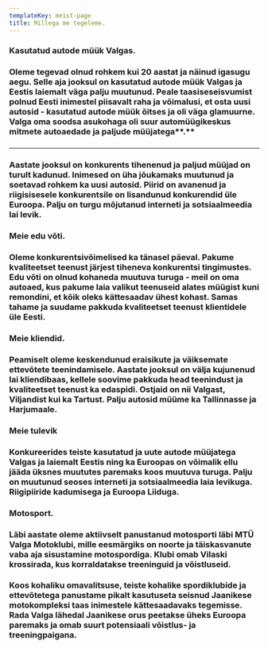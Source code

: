```yaml
---
templateKey: meist-page
title: Millega me tegeleme.
---
```

### Kasutatud autode müük Valgas.

### Oleme tegevad olnud rohkem kui 20 aastat ja näinud igasugu aegu. Selle aja jooksul on kasutatud autode müük Valgas ja Eestis laiemalt väga palju muutunud. Peale taasiseseisvumist polnud Eesti inimestel piisavalt raha ja võimalusi, et osta uusi autosid - kasutatud autode müük õitses ja oli väga glamuurne. Valga oma soodsa asukohaga oli suur automüügikeskus mitmete autoaedade ja paljude müüjatega**.**

### ****

### Aastate jooksul on konkurents tihenenud ja paljud müüjad on turult kadunud. Inimesed on üha jõukamaks muutunud ja soetavad rohkem ka uusi autosid. Piirid on avanenud ja riigisisesele konkurentsile on lisandunud konkurendid üle Euroopa. Palju on turgu mõjutanud interneti ja sotsiaalmeedia lai levik.

### 

### Meie edu võti.

### Oleme konkurentsivõimelised ka tänasel päeval. Pakume kvaliteetset teenust järjest tiheneva konkurentsi tingimustes. Edu võti on olnud kohaneda muutuva turuga - meil on oma autoaed, kus pakume laia valikut teenuseid alates müügist kuni remondini, et kõik oleks kättesaadav ühest kohast. Samas tahame ja suudame pakkuda kvaliteetset teenust klientidele üle Eesti.

### 

### Meie kliendid.

### Peamiselt oleme keskendunud eraisikute ja väiksemate ettevõtete teenindamisele. Aastate jooksul on välja kujunenud lai kliendibaas, kellele soovime pakkuda head teenindust ja kvaliteetset teenust ka edaspidi. Ostjaid on nii Valgast, Viljandist kui ka Tartust. Palju autosid müüme ka Tallinnasse ja Harjumaale.

### 

### Meie tulevik

### Konkureerides teiste kasutatud ja uute autode müüjatega Valgas ja laiemalt Eestis ning ka Euroopas on võimalik ellu jääda üksnes muututes paremaks koos muutuva turuga. Palju on muutunud seoses interneti ja sotsiaalmeedia laia levikuga. Riigipiiride kadumisega ja Euroopa Liiduga.

### 

### Motosport.

### Läbi aastate oleme aktiivselt panustanud motosporti läbi MTÜ Valga Motoklubi, mille eesmärgiks on noorte ja täiskasvanute vaba aja sisustamine motospordiga. Klubi omab Vilaski krossirada, kus korraldatakse treeninguid ja võistluseid.

### 

### Koos kohaliku omavalitsuse, teiste kohalike spordiklubide ja ettevõtetega panustame pikalt kasutuseta seisnud Jaanikese motokompleksi taas inimestele kättesaadavaks tegemisse. Rada Valga lähedal Jaanikese orus peetakse üheks Euroopa paremaks ja omab suurt potensiaali võistlus- ja treeningpaigana.
